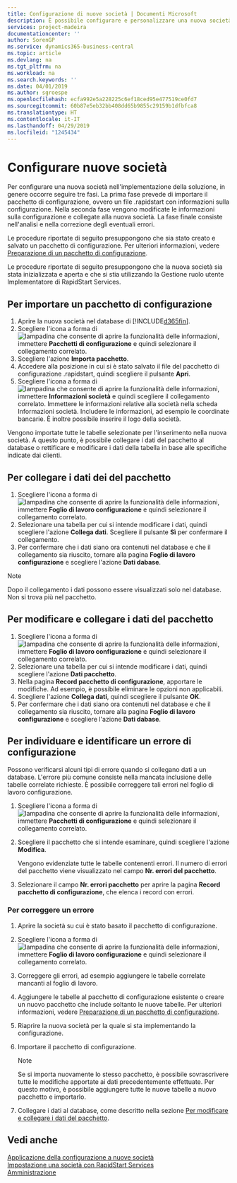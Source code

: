 ```yaml
---
title: Configurazione di nuove società | Documenti Microsoft
description: È possibile configurare e personalizzare una nuova società creata. Per definire i dettagli dell'implementazione, occorre eseguire tre fasi per completare la configurazione.
services: project-madeira
documentationcenter: ''
author: SorenGP
ms.service: dynamics365-business-central
ms.topic: article
ms.devlang: na
ms.tgt_pltfrm: na
ms.workload: na
ms.search.keywords: ''
ms.date: 04/01/2019
ms.author: sgroespe
ms.openlocfilehash: ecfa992e5a228225c6ef18ced95e477519ce0fd7
ms.sourcegitcommit: 60b87e5eb32bb408dd65b9855c29159b1dfbfca8
ms.translationtype: HT
ms.contentlocale: it-IT
ms.lasthandoff: 04/29/2019
ms.locfileid: "1245434"
---
```

# <a name="configure-new-companies"></a>Configurare nuove società
Per configurare una nuova società nell'implementazione della soluzione, in genere occorre seguire tre fasi. La prima fase prevede di importare il pacchetto di configurazione, ovvero un file .rapidstart con informazioni sulla configurazione. Nella seconda fase vengono modificate le informazioni sulla configurazione e collegate alla nuova società. La fase finale consiste nell'analisi e nella correzione degli eventuali errori.  

Le procedure riportate di seguito presuppongono che sia stato creato e salvato un pacchetto di configurazione. Per ulteriori informazioni, vedere [Preparazione di un pacchetto di configurazione](admin-how-to-prepare-a-configuration-package.md).  

Le procedure riportate di seguito presuppongono che la nuova società sia stata inizializzata e aperta e che si stia utilizzando la Gestione ruolo utente Implementatore di RapidStart Services.

## <a name="to-import-a-configuration-package"></a>Per importare un pacchetto di configurazione  
1. Aprire la nuova società nel database di [!INCLUDE[d365fin](includes/d365fin_md.md)].  
2. Scegliere l'icona a forma di ![lampadina che consente di aprire la funzionalità delle informazioni](media/ui-search/search_small.png "Informazioni sull'operazione che si desidera eseguire"), immettere **Pacchetti di configurazione** e quindi selezionare il collegamento correlato.  
3. Scegliere l'azione **Importa pacchetto**.  
4. Accedere alla posizione in cui si è stato salvato il file del pacchetto di configurazione .rapidstart, quindi scegliere il pulsante **Apri**.  
5. Scegliere l'icona a forma di ![lampadina che consente di aprire la funzionalità delle informazioni](media/ui-search/search_small.png "Informazioni sull'operazione che si desidera eseguire"), immettere **Informazioni società** e quindi scegliere il collegamento correlato. Immettere le informazioni relative alla società nella scheda Informazioni società. Includere le informazioni, ad esempio le coordinate bancarie. È inoltre possibile inserire il logo della società.  

Vengono importate tutte le tabelle selezionate per l'inserimento nella nuova società. A questo punto, è possibile collegare i dati del pacchetto al database o rettificare e modificare i dati della tabella in base alle specifiche indicate dai clienti.  

## <a name="to-apply-package-data"></a>Per collegare i dati dei del pacchetto  
1. Scegliere l'icona a forma di ![lampadina che consente di aprire la funzionalità delle informazioni](media/ui-search/search_small.png "Informazioni sull'operazione che si desidera eseguire"), immettere **Foglio di lavoro configurazione** e quindi selezionare il collegamento correlato.  
2. Selezionare una tabella per cui si intende modificare i dati, quindi scegliere l'azione **Collega dati**. Scegliere il pulsante **Sì** per confermare il collegamento.
3. Per confermare che i dati siano ora contenuti nel database e che il collegamento sia riuscito, tornare alla pagina **Foglio di lavoro configurazione** e scegliere l'azione **Dati dabase**.  

> [!NOTE]  
>  Dopo il collegamento i dati possono essere visualizzati solo nel database. Non si trova più nel pacchetto.  

## <a name="to-modify-and-apply-package-data"></a>Per modificare e collegare i dati del pacchetto  
1. Scegliere l'icona a forma di ![lampadina che consente di aprire la funzionalità delle informazioni](media/ui-search/search_small.png "Informazioni sull'operazione che si desidera eseguire"), immettere **Foglio di lavoro configurazione** e quindi selezionare il collegamento correlato.  
2. Selezionare una tabella per cui si intende modificare i dati, quindi scegliere l'azione **Dati pacchetto**.  
3. Nella pagina **Record pacchetto di configurazione**, apportare le modifiche. Ad esempio, è possibile eliminare le opzioni non applicabili.  
4. Scegliere l'azione **Collega dati**, quindi scegliere il pulsante **OK**.  
5. Per confermare che i dati siano ora contenuti nel database e che il collegamento sia riuscito, tornare alla pagina **Foglio di lavoro configurazione** e scegliere l'azione **Dati dabase**.  

## <a name="to-locate-and-identify-a-configuration-error"></a>Per individuare e identificare un errore di configurazione  
Possono verificarsi alcuni tipi di errore quando si collegano dati a un database. L'errore più comune consiste nella mancata inclusione delle tabelle correlate richieste. È possibile correggere tali errori nel foglio di lavoro configurazione.

1. Scegliere l'icona a forma di ![lampadina che consente di aprire la funzionalità delle informazioni](media/ui-search/search_small.png "Informazioni sull'operazione che si desidera eseguire"), immettere **Pacchetti di configurazione** e quindi selezionare il collegamento correlato.  
2. Scegliere il pacchetto che si intende esaminare, quindi scegliere l'azione **Modifica**.  

    Vengono evidenziate tutte le tabelle contenenti errori. Il numero di errori del pacchetto viene visualizzato nel campo **Nr. errori del pacchetto**.  

3. Selezionare il campo **Nr. errori pacchetto** per aprire la pagina **Record pacchetto di configurazione**, che elenca i record con errori.  

### <a name="to-fix-an-error"></a>Per correggere un errore  
1. Aprire la società su cui è stato basato il pacchetto di configurazione.  
2. Scegliere l'icona a forma di ![lampadina che consente di aprire la funzionalità delle informazioni](media/ui-search/search_small.png "Informazioni sull'operazione che si desidera eseguire"), immettere **Foglio di lavoro configurazione** e quindi selezionare il collegamento correlato.  
3. Correggere gli errori, ad esempio aggiungere le tabelle correlate mancanti al foglio di lavoro.  
4. Aggiungere le tabelle al pacchetto di configurazione esistente o creare un nuovo pacchetto che include soltanto le nuove tabelle. Per ulteriori informazioni, vedere [Preparazione di un pacchetto di configurazione](admin-how-to-prepare-a-configuration-package.md).  
5. Riaprire la nuova società per la quale si sta implementando la configurazione.  
6. Importare il pacchetto di configurazione.  

    > [!NOTE]  
    >  Se si importa nuovamente lo stesso pacchetto, è possibile sovrascrivere tutte le modifiche apportate ai dati precedentemente effettuate. Per questo motivo, è possibile aggiungere tutte le nuove tabelle a nuovo pacchetto e importarlo.  

7. Collegare i dati al database, come descritto nella sezione [Per modificare e collegare i dati del pacchetto](admin-how-to-configure-new-companies.md#to-modify-and-apply-package-data).

## <a name="see-also"></a>Vedi anche  
[Applicazione della configurazione a nuove società](admin-apply-configuration-to-new-companies.md)  
[Impostazione una società con RapidStart Services](admin-set-up-a-company-with-rapidstart.md)  
[Amministrazione](admin-setup-and-administration.md)
